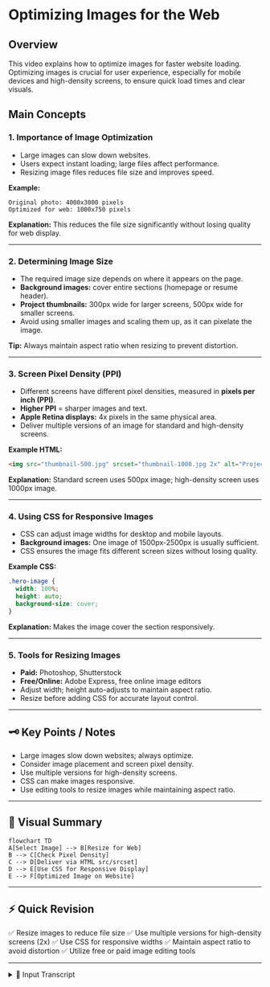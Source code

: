 # Optimizing Images for the Web

## Overview

This video explains how to optimize images for faster website loading. Optimizing images is crucial for user experience, especially for mobile devices and high-density screens, to ensure quick load times and clear visuals.

## Main Concepts

### 1. Importance of Image Optimization

* Large images can slow down websites.
* Users expect instant loading; large files affect performance.
* Resizing image files reduces file size and improves speed.

**Example:**

```text
Original photo: 4000x3000 pixels
Optimized for web: 1000x750 pixels
```

**Explanation:** This reduces the file size significantly without losing quality for web display.

---

### 2. Determining Image Size

* The required image size depends on where it appears on the page.
* **Background images:** cover entire sections (homepage or resume header).
* **Project thumbnails:** 300px wide for larger screens, 500px wide for smaller screens.
* Avoid using smaller images and scaling them up, as it can pixelate the image.

**Tip:** Always maintain aspect ratio when resizing to prevent distortion.

---

### 3. Screen Pixel Density (PPI)

* Different screens have different pixel densities, measured in **pixels per inch (PPI)**.
* **Higher PPI** = sharper images and text.
* **Apple Retina displays:** 4x pixels in the same physical area.
* Deliver multiple versions of an image for standard and high-density screens.

**Example HTML:**

```html
<img src="thumbnail-500.jpg" srcset="thumbnail-1000.jpg 2x" alt="Project Thumbnail">
```

**Explanation:** Standard screen uses 500px image; high-density screen uses 1000px image.

---

### 4. Using CSS for Responsive Images

* CSS can adjust image widths for desktop and mobile layouts.
* **Background images:** One image of 1500px-2500px is usually sufficient.
* CSS ensures the image fits different screen sizes without losing quality.

**Example CSS:**

```css
.hero-image {
  width: 100%;
  height: auto;
  background-size: cover;
}
```

**Explanation:** Makes the image cover the section responsively.

---

### 5. Tools for Resizing Images

* **Paid:** Photoshop, Shutterstock
* **Free/Online:** Adobe Express, free online image editors
* Adjust width; height auto-adjusts to maintain aspect ratio.
* Resize before adding CSS for accurate layout control.

---

## 🗝️ Key Points / Notes

* Large images slow down websites; always optimize.
* Consider image placement and screen pixel density.
* Use multiple versions for high-density screens.
* CSS can make images responsive.
* Use editing tools to resize images while maintaining aspect ratio.

---

## 🧩 Visual Summary

```mermaid
flowchart TD
A[Select Image] --> B[Resize for Web]
B --> C[Check Pixel Density]
C --> D[Deliver via HTML src/srcset]
D --> E[Use CSS for Responsive Display]
E --> F[Optimized Image on Website]
```

---

## ⚡ Quick Revision

✅ Resize images to reduce file size
✅ Use multiple versions for high-density screens (2x)
✅ Use CSS for responsive widths
✅ Maintain aspect ratio to avoid distortion
✅ Utilize free or paid image editing tools

---

<details>
<summary>🧩 Input Transcript</summary>

[Optimizing images for the web

* In the early days of the internet, waiting for an image to load was just the way it was, but these days, users want it to feel instant. To improve website speed, resizing image files will make them smaller in size. Most photos have dimensions of 4,000 by 3000 pixels or larger, which is used for print, but for the web, it's way too big. For faster load times, files should be as small as possible, especially for mobile devices, which may have data usage or internet speed restrictions. But what size should we use? Well, that depends on the amount of space it will take up on the page. In the course project, we'll be using a background image to cover the entire homepage and the header portion of the resume page. In the project section, the thumbnails will be set to 300 pixels wide for larger screens, and 500 pixels wide for smaller screens. But we can't just resize the image files to these dimensions because it also depends on the type of screen the website is being displayed on. Different screens have varying pixel densities, which refer to the number of pixels in a physical area on a screen. This is measured by pixels per inch, or PPI for short. Higher pixel densities result in sharper and more detailed images and text. For example, Apple's Retina displays have four times as many pixels per inch as non-Retina displays because they can fit two pixels within the same width and height. The term Retina is a trademark of Apple but it's often used to refer to high-density screens in general. To support screens with different pixel densities, use one image file for standard screens and another image file that's at least twice the size for screens with higher pixel densities. HTML can then be used to deliver the correct image file using the source attribute for the standard size image and the source set attribute for the larger image. The 2x descriptor indicates that the larger image is for displays with a 2x resolution. For the course project thumbnails, we can use the same image for both desktop and mobile screens. A 300-pixel versus a 500-pixel wide image won't significantly change the file size. We'll use the larger of the two, because using a smaller image file and styling it to be larger can pixelate the image. So for standard screens, the image will be 500 pixels wide, and for high-pixel density screens, it will be 1000 pixels wide. Then, we'll use CSS to adjust the widths for the desktop and mobile layouts. For the background images, sizing the file to be twice the size of an entire computer screen would be quite large. For this scenario, instead of creating two image files, using one that's 1500 pixels to 2500 pixels wide is usually big enough. The placeholder images included in the exercise files are already sized accordingly. If you're using your own images or want to find different stock photography options, you'll need to use image editing software like Photoshop to resize the files. There are also free online tools like Adobe Express and Shutterstock, which are used just for resizing images. When you resize the width of an image, the height is automatically adjusted as well to maintain the aspect ratio. You may need to adjust the height later, depending on the image you chose. It will become more apparent when we start adding CSS to our projects. Just a reminder, all these links are included in the Links.pdf file, as well as some additional resources about image files and optimization techniques.]

</details>
